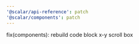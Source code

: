 ```yaml
---
'@scalar/api-reference': patch
'@scalar/components': patch
---
```


fix(components): rebuild code block x-y scroll box
